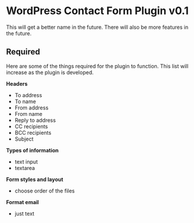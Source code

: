# WordPress Contact Form Plugin v0.1

This will get a better name in the future. There will also be more features in the future.

## Required

Here are some of the things required for the plugin to function. This list will increase as the plugin is developed.

**Headers**
- To address
- To name
- From address
- From name
- Reply to address
- CC recipients
- BCC recipients
- Subject

**Types of information**
- text input
- textarea

**Form styles and layout**
- choose order of the files

**Format email**
- just text

